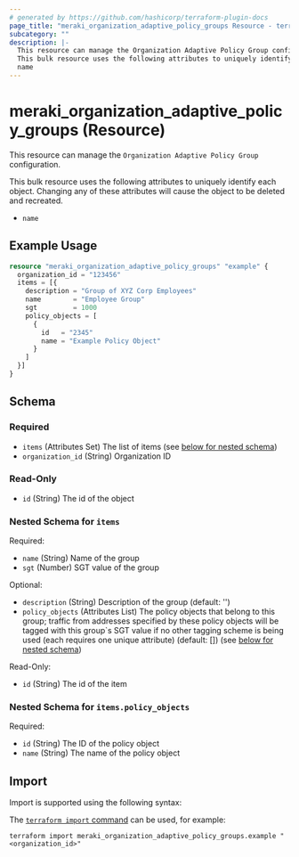 ```yaml
---
# generated by https://github.com/hashicorp/terraform-plugin-docs
page_title: "meraki_organization_adaptive_policy_groups Resource - terraform-provider-meraki"
subcategory: ""
description: |-
  This resource can manage the Organization Adaptive Policy Group configuration.
  This bulk resource uses the following attributes to uniquely identify each object. Changing any of these attributes will cause the object to be deleted and recreated.
  name
---
```


# meraki_organization_adaptive_policy_groups (Resource)

This resource can manage the `Organization Adaptive Policy Group` configuration.

This bulk resource uses the following attributes to uniquely identify each object. Changing any of these attributes will cause the object to be deleted and recreated.
- `name`

## Example Usage

```terraform
resource "meraki_organization_adaptive_policy_groups" "example" {
  organization_id = "123456"
  items = [{
    description = "Group of XYZ Corp Employees"
    name        = "Employee Group"
    sgt         = 1000
    policy_objects = [
      {
        id   = "2345"
        name = "Example Policy Object"
      }
    ]
  }]
}
```

<!-- schema generated by tfplugindocs -->
## Schema

### Required

- `items` (Attributes Set) The list of items (see [below for nested schema](#nestedatt--items))
- `organization_id` (String) Organization ID

### Read-Only

- `id` (String) The id of the object

<a id="nestedatt--items"></a>
### Nested Schema for `items`

Required:

- `name` (String) Name of the group
- `sgt` (Number) SGT value of the group

Optional:

- `description` (String) Description of the group (default: '')
- `policy_objects` (Attributes List) The policy objects that belong to this group; traffic from addresses specified by these policy objects will be tagged with this group`s SGT value if no other tagging scheme is being used (each requires one unique attribute) (default: []) (see [below for nested schema](#nestedatt--items--policy_objects))

Read-Only:

- `id` (String) The id of the item

<a id="nestedatt--items--policy_objects"></a>
### Nested Schema for `items.policy_objects`

Required:

- `id` (String) The ID of the policy object
- `name` (String) The name of the policy object

## Import

Import is supported using the following syntax:

The [`terraform import` command](https://developer.hashicorp.com/terraform/cli/commands/import) can be used, for example:

```shell
terraform import meraki_organization_adaptive_policy_groups.example "<organization_id>"
```
